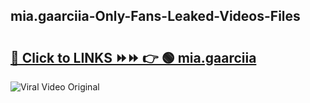 
 ## mia.gaarciia-Only-Fans-Leaked-Videos-Files

# <h2><a href="https://mediaupload.pro?mia.gaarciia">🔗 Click to LINKS ⏩⏩ 👉 🟢 mia.gaarciia </a></h2>

<a href="https://mediaupload.pro?mia.gaarciia" rel="nofollow" data-target="animated-image.originalLink"><img src="https://i.ibb.co.com/xMMVF88/686577567.gif" alt="Viral Video Original" style="max-width: 100%; display: inline-block;" data-target="animated-image.originalImage"></a>